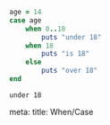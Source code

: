 ```ruby
age = 14
case age
	when 0..18
		puts "under 18"
	when 18
		puts "is 18"
	else
		puts "over 18"
end
```

```
under 18
```

<route lang="yaml">
meta:
  title: When/Case	
</route>
